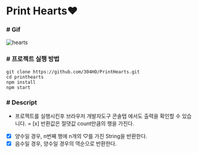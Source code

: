# Print Hearts❤️

### # Gif
![hearts](https://user-images.githubusercontent.com/91649767/208241326-13527f73-96d5-485f-8f38-35fe6b352d66.gif)

### # 프로젝트 실행 방법

```
git clone https://github.com/304HO/PrintHearts.git
cd printhearts
npm install
npm start
```

### # Descript
- 프로젝트를 실행시킨후 브라우저 개발자도구 콘솔탭 에서도 출력을 확인할 수 있습니다.
= [x] 반환값은 절댓값 count만큼의 행을 가진다.
- [x] 양수일 경우, n번째 행에 n개의 ♡를 가진 String을 반환한다.
- [x] 음수일 경우, 양수일 경우의 역순으로 반환한다.
